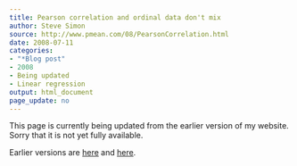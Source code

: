 ```yaml
---
title: Pearson correlation and ordinal data don't mix
author: Steve Simon
source: http://www.pmean.com/08/PearsonCorrelation.html
date: 2008-07-11
categories:
- "*Blog post"
- 2008
- Being updated
- Linear regression
output: html_document
page_update: no
---
```


This page is currently being updated from the earlier version of my website. Sorry that it is not yet fully available.

<!---More--->


Earlier versions are [here][sim1] and [here][sim2].

[sim1]: http://www.pmean.com/08/PearsonCorrelation.html
[sim2]: http://new.pmean.com/pearson-correlation/
